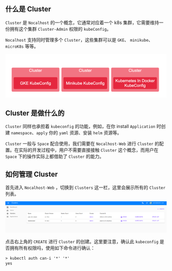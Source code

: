 ## 什么是 Cluster

`Cluster` 是 `Nocalhost` 的一个概念，它通常对应着一个 k8s 集群，它需要维持一份拥有这个集群 `Cluster-Admin` 权限的 `kubeConfig`。

`Nocalhost` 支持同时管理多个 `Cluster`，这些集群可以是 `GKE`、 `minikube`、`microK8s` 等等。

![](../../assets/images/concept/cluster.png)

## Cluster 是做什么的

`Cluster` 同样也承担着 `kubeconfig` 的功能，例如，在你 install `Application` 时创建 `namespace`、`apply` 你的 `yaml` 资源、安装 `helm` 资源等。

`Cluster` 一般与 `Space` 配合使用，我们需要在 `Nocalhost-Web` 进行 `Cluster` 的配置。在实际的开发过程中，用户不需要直接接触 `Cluster` 这个概念，而用户在 `Space` 下的操作实际上都借助了 `Cluster` 的能力。

## 如何管理 Cluster

首先进入 `Nocalhost-Web` ，切换到 `Clusters` 这一栏，这里会展示所有的 `Cluster` 列表。

![](../../assets/images/concept/cluster-list.png)

点击右上角的 `CREATE` 进行 `Cluster` 的创建。这里要注意，确认此 `kubeconfig` 是否拥有所有权限吗，使用如下命令进行确认：

```
> kubectl auth can-i '*' '*'
yes
```



